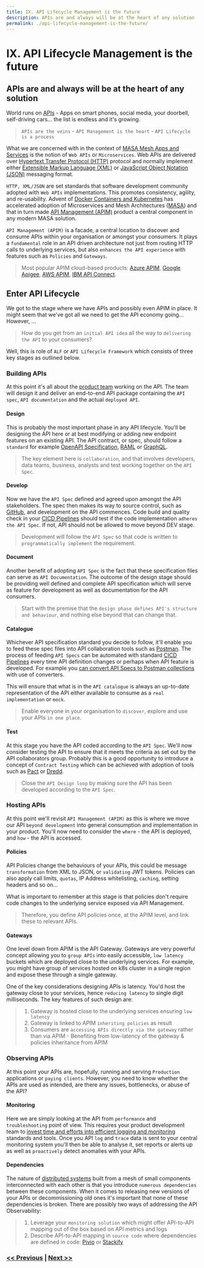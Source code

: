 ```yaml
---
title: IX. API Lifecycle Management is the future
description: APIs are and always will be at the heart of any solution
permalink: ./api-lifecycle-management-is-the-future/
---
```


# IX. API Lifecycle Management is the future

## APIs are and always will be at the heart of any solution

World runs on [APIs](https://en.wikipedia.org/wiki/API) - Apps on smart phones, social media, your doorbell, self-driving cars... the list is endless and it's growing.

> `APIs are the veins` - `API Management is the heart` - `API Lifecycle is a process`

What we are concerned with in the context of [MASA Mesh Apps and Services](./adopt-mesh-app-and-service-architecture) is the notion of `Web APIs` or `Microservices`. Web APIs are delivered over [Hypertext Transfer Protocol (HTTP)](https://en.wikipedia.org/wiki/Hypertext_Transfer_Protocol) protocol and normally implement either [Extensible Markup Language (XML)](https://en.wikipedia.org/wiki/XML) or [JavaScript Object Notation (JSON)](https://en.wikipedia.org/wiki/JSON) messaging format.

`HTTP, XML/JSON` are set standards that software development community adopted with `Web APIs` implementations. This promotes consistency, agility, and re-usability. Advent of [Docker Containers and Kubernetes](./docker-kubernetes-and-helm) has accelerated adoption of Microservices and Mesh Architectures ([MASA](./adopt-mesh-app-and-service-architecture)) and that in turn made [API Management (APIM)](https://en.wikipedia.org/wiki/API_management) product a central component in any modern MASA solution.

`API Management (APIM)` is a facade, a central location to discover and consume APIs within your organisation or amongst your consumers. It plays a `fundamental` role in an API driven architecture not just from routing HTTP calls to underlying services, but also `enhances the API experience` with features such as `Policies` and `Gateways`.

> Most popular APIM cloud-based products: [Azure APIM](https://azure.microsoft.com/en-gb/services/api-management/), [Google Apigee](https://cloud.google.com/apigee), [AWS APIM](https://aws.amazon.com/api-gateway/api-management/), [IBM API Connect](https://www.ibm.com/uk-en/cloud/api-connect).

## Enter API Lifecycle

We got to the stage where we have APIs and possibly even APIM in place. It might seem that we've got all we need to get the API economy going... However, ...

> How do you get from an `initial API idea` all the way to `delivering the API` to your consumers?

Well, this is role of `ALF` or `API Lifecycle Framework` which consists of three key stages as outlined below. 

### Building APIs

At this point it's all about the [product team](./embrace-product-oriented-delivery-model) working on the API. The team will design it and deliver an end-to-end API package containing the `API spec`, `API documentation` and the actual `deployed API`.

#### Design

This is probably the most important phase in any API lifecycle. You'll be designing the API here or at best modifying or adding new endpoint features on an existing API. The API contract, or spec, should follow a `standard` for example [OpenAPI Specification](https://swagger.io/specification/), [RAML](https://raml.org/) or [GraphQL](https://graphql.org/).

> The key element here is `collaboration`, and that involves developers, data teams, business, analysts and test working together on the `API Spec`.

#### Develop

Now we have the `API Spec` defined and agreed upon amongst the API stakeholders. The spec then makes its way to source control, such as [GitHub](https://github.com/), and development on the API commences. Code build and quality check in your [CICD Pipelines](./start-early-with-cicd-and-automation) should test if the code implementation `adheres the API Spec`. If not, API should not be allowed to move beyond DEV stage.

> Development will follow the `API Spec` so that code is written to `programmatically implement` the requirement.

#### Document

Another benefit of adopting `API Spec` is the fact that these specification files can serve as `API Documentation`. The outcome of the design stage should be providing well defined and complete API specification which will serve as feature for development as well as documentation for the API consumers.

> Start with the premise that the `design phase defines API's structure and behaviour`, and nothing else beyond that can change that.

#### Catalogue

Whichever API specification standard you decide to follow, it'll enable you to feed these spec files into API collaboration tools such as [Postman](https://www.postman.com/). The process of feeding `API Specs` can be automated with standard [CICD Pipelines](./start-early-with-cicd-and-automation) every time API definition changes or perhaps when API feature is developed. For example you [can convert API Specs to Postman collections](https://blog.postman.com/converting-openapi-specs-to-postman-collections/) with use of converters.

This will ensure that what is in the `API catalogue` is always an up-to-date representation of the API either available to consume as a `real implementation` or `mock`.

> Enable everyone in your organisation to `discover`, explore and use your APIs `in one place`.

#### Test

At this stage you have the API coded according to the `API Spec`. We'll now consider testing the API to ensure that it meets the criteria as set out by the API collaborators group. Probably this is a good opportunity to introduce a concept of `Contract Testing` which can be achieved with adoption of tools such as [Pact](https://docs.pact.io/) or [Dredd](https://dredd.org/en/latest/).

> Close the `API Design loop` by making sure the API has been developed according to the `API Spec`.

### Hosting APIs

At this point we'll revisit `API Management (APIM)` as this is where we move our API `beyond development` into general consumption and implementation in your product. You'll now need to consider the `where` - the API is deployed, and `how` - the API is accessed.

#### Policies

API Policies change the behaviours of your APIs, this could be message `transformation` from XML to JSON, or `validating` JWT tokens. Policies can also apply call limits, `quotas`, IP Address whitelisting, `caching`, setting headers and so on...

What is important to remember at this stage is that policies don't require code changes to the underlying service exposed via API Management.

> Therefore, you define API policies once, at the APIM level, and link these to relevant APIs.

#### Gateways

One level down from APIM is the API Gateway. Gateways are very powerful concept allowing you to `group APIs` into easily accessible, `low latency` buckets which are deployed close to the underlying services. For example, you might have group of services hosted on k8s cluster in a single region and expose these through a single gateway.

One of the key considerations designing APIs is latency. You'd host the gateway close to your services, hence `reducing latency` to single digit milliseconds. The key features of such design are:

> 1. Gateway is hosted close to the underlying services ensuring `low latency`
> 2. Gateway is linked to APIM `inheriting policies` as result
> 3. Consumers are `accessing APIs directly via the gateway` rather than via APIM
    - Benefiting from low-latency of the gateway & policies inheritance from APIM

### Observing APIs

At this point your APIs are, hopefully, running and serving `Production` applications or `paying clients`. However, you need to know whether the APIs are used as intended, are there any issues, bottlenecks, or abuse of the API?

#### Monitoring

Here we are simply looking at the API from `performance` and `troubleshooting` point of view. This requires your product development team to [invest time and efforts into efficient logging and monitoring](./invest-efforts-into-logging-and-monitoring) standards and tools. Once you API `log` and `trace` data is sent to your central monitoring system you'll then be able to analyse it, set reports or alerts up as well as `proactively` detect anomalies with your APIs.

#### Dependencies

The nature of [distributed systems](./adopt-mesh-app-and-service-architecture) built from a mesh of small components interconnected with each other is that you introduce `numerous dependencies` between these components. When it comes to releasing new versions of your APIs or decommissioning old ones it's important that none of these dependencies is broken. There are possibly two ways of addressing the API Observability:

> 1. Leverage your `monitoring solution` which might offer API-to-API mapping out of the box based on API metrics and logs
> 2. Describe API-to-API mapping in `source code` where dependencies are defined in code: [Pivio](http://pivio.io/) or [Stackify](https://stackify.com/application-dependency-mapping-performance/)

### [<< Previous](./design-container-ready-development) | [Next >>](./consider-platformops-for-delivering-software)